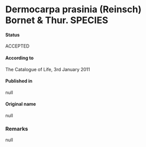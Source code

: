 Dermocarpa prasinia (Reinsch) Bornet & Thur. SPECIES
=======

#### Status
ACCEPTED

#### According to
The Catalogue of Life, 3rd January 2011

#### Published in
null

#### Original name
null

### Remarks
null